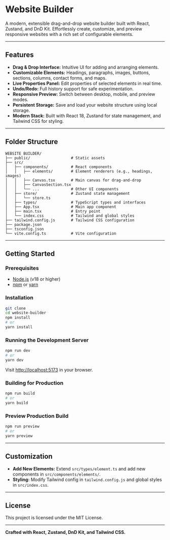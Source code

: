 # Website Builder

A modern, extensible drag-and-drop website builder built with React, Zustand, and DnD Kit. Effortlessly create, customize, and preview responsive websites with a rich set of configurable elements.

---

## Features

- **Drag & Drop Interface:** Intuitive UI for adding and arranging elements.
- **Customizable Elements:** Headings, paragraphs, images, buttons, sections, columns, contact forms, and maps.
- **Live Properties Panel:** Edit properties of selected elements in real time.
- **Undo/Redo:** Full history support for safe experimentation.
- **Responsive Preview:** Switch between desktop, mobile, and preview modes.
- **Persistent Storage:** Save and load your website structure using local storage.
- **Modern Stack:** Built with React 18, Zustand for state management, and Tailwind CSS for styling.

---

## Folder Structure

```
WEBSITE BUILDER/
├── public/                  # Static assets
├── src/
│   ├── components/          # React components
│   │   ├── elements/        # Element renderers (e.g., headings, images)
│   │   ├── Canvas.tsx       # Main canvas for drag-and-drop
│   │   ├── CanvasSection.tsx
│   │   └── ...              # Other UI components
│   ├── store/               # Zustand state management
│   │   └── store.ts
│   ├── types/               # TypeScript types and interfaces
│   ├── App.tsx              # Main app component
│   ├── main.tsx             # Entry point
│   └── index.css            # Tailwind and global styles
├── tailwind.config.js       # Tailwind CSS configuration
├── package.json
├── tsconfig.json
└── vite.config.ts           # Vite configuration
```

---

## Getting Started

### Prerequisites

- [Node.js](https://nodejs.org/) (v18 or higher)
- [npm](https://www.npmjs.com/) or [yarn](https://yarnpkg.com/)

### Installation

```sh
git clone 
cd website-builder
npm install
# or
yarn install
```

### Running the Development Server

```sh
npm run dev
# or
yarn dev
```

Visit [http://localhost:5173](http://localhost:5173) in your browser.

### Building for Production

```sh
npm run build
# or
yarn build
```

### Preview Production Build

```sh
npm run preview
# or
yarn preview
```

---

## Customization

- **Add New Elements:** Extend `src/types/element.ts` and add new components in `src/components/elements/`.
- **Styling:** Modify Tailwind config in `tailwind.config.js` and global styles in `src/index.css`.

---

## License

This project is licensed under the MIT License.

---

**Crafted with React, Zustand, DnD Kit, and Tailwind CSS.**
